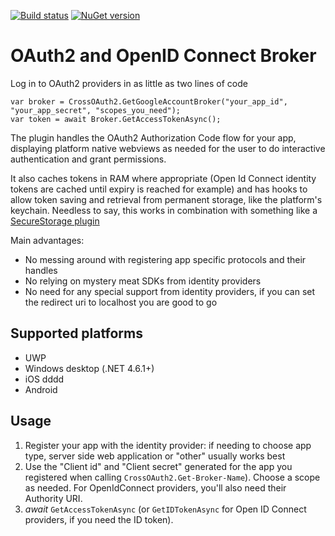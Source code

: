 [![Build status](https://ci.appveyor.com/api/projects/status/yhhaem05r4l0kdqv?svg=true)](https://ci.appveyor.com/project/Aftnet/oauth2plugin)
[![NuGet version](https://img.shields.io/nuget/v/Xam.Plugin.OAuth2.svg)](https://www.nuget.org/packages/Xam.Plugin.OAuth2/)

# OAuth2 and OpenID Connect Broker

Log in to OAuth2 providers in as little as two lines of code

```
var broker = CrossOAuth2.GetGoogleAccountBroker("your_app_id", "your_app_secret", "scopes_you_need");
var token = await Broker.GetAccessTokenAsync();
```

The plugin handles the OAuth2 Authorization Code flow for your app, displaying platform native webviews as needed for the user to do interactive authentication and grant permissions.

It also caches tokens in RAM where appropriate (Open Id Connect identity tokens are cached until expiry is reached for example) and has hooks to allow token saving and retrieval from permanent storage, like the platform's keychain. Needless to say, this works in combination with something like a [SecureStorage plugin](https://github.com/Aftnet/SecureStoragePlugin)

Main advantages:

- No messing around with registering app specific protocols and their handles
- No relying on mystery meat SDKs from identity providers
- No need for any special support from identity providers, if you can set the redirect uri to localhost you are good to go

## Supported platforms

- UWP
- Windows desktop (.NET 4.6.1+)
- iOS dddd
- Android

## Usage

1. Register your app with the identity provider: if needing to choose app type, server side web application or "other" usually works best
2. Use the "Client id" and "Client secret" generated for the app you registered when calling `CrossOAuth2.Get-Broker-Name`). Choose a scope as needed. For OpenIdConnect providers, you'll also need their Authority URI.
3. *await* `GetAccessTokenAsync` (or `GetIDTokenAsync` for Open ID Connect providers, if you need the ID token).
